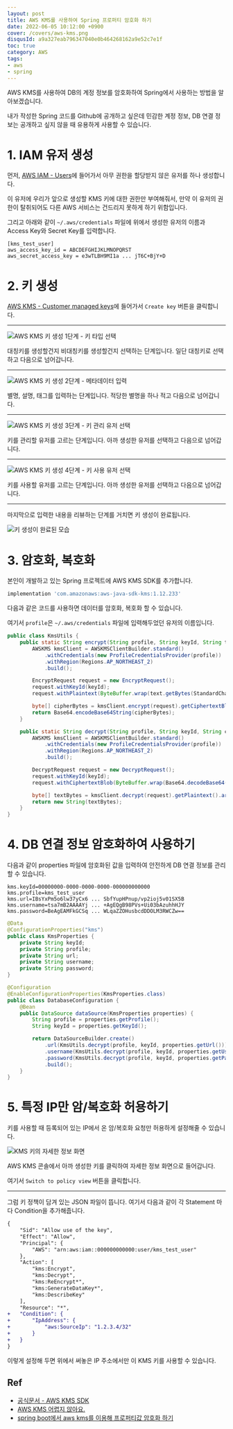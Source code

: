 ```yaml
---
layout: post
title: AWS KMS를 사용하여 Spring 프로퍼티 암호화 하기
date: 2022-06-05 10:12:00 +0900
cover: /covers/aws-kms.png
disqusId: a9a327eab796347040e0b464268162a9e52c7e1f
toc: true
category: AWS
tags:
- aws
- spring
---
```


AWS KMS를 사용하여 DB의 계정 정보를 암호화하여 Spring에서 사용하는 방법을 알아보겠습니다.

<!-- more -->

내가 작성한 Spring 코드를 Github에 공개하고 싶은데 민감한 계정 정보, DB 연결 정보는 공개하고 싶지 않을 때 유용하게 사용할 수 있습니다.

# 1. IAM 유저 생성

먼저, [AWS IAM - Users](https://us-east-1.console.aws.amazon.com/iamv2/home#/users)에 들어가서 아무 권한을 할당받지 않은 유저를 하나 생성합니다.

이 유저에 우리가 앞으로 생성할 KMS 키에 대한 권한만 부여해줘서, 만약 이 유저의 권한이 탈취되어도 다른 AWS 서비스는 건드리지 못하게 하기 위함입니다.

그리고 아래와 같이 `~/.aws/credentials` 파일에 위에서 생성한 유저의 이름과 Access Key와 Secret Key를 입력합니다.

```text ~/.aws/credentials
[kms_test_user]
aws_access_key_id = ABCDEFGHIJKLMNOPQRST
aws_secret_access_key = e3wTLBH9MI1a ... jT6C+BjY+D
```

# 2. 키 생성

[AWS KMS - Customer managed keys](https://ap-northeast-2.console.aws.amazon.com/kms/home?region=ap-northeast-2#/kms/keys)에 들어가서 `Create key` 버튼을 클릭합니다.

---

![AWS KMS 키 생성 1단계 - 키 타입 선택](key-create-step-1.png)

대칭키를 생성할건지 비대칭키를 생성할건지 선택하는 단계입니다. 일단 대칭키로 선택하고 다음으로 넘어갑니다.

---

![AWS KMS 키 생성 2단계 - 메타데이터 입력](key-create-step-2.png)

별명, 설명, 태그를 입력하는 단계입니다. 적당한 별명을 하나 적고 다음으로 넘어갑니다.

---

![AWS KMS 키 생성 3단계 - 키 관리 유저 선택](key-create-step-3.png)

키를 관리할 유저를 고르는 단계입니다. 아까 생성한 유저를 선택하고 다음으로 넘어갑니다.

---

![AWS KMS 키 생성 4단계 - 키 사용 유저 선택](key-create-step-4.png)

키를 사용할 유저를 고르는 단계입니다. 아까 생성한 유저를 선택하고 다음으로 넘어갑니다.

---

마지막으로 입력한 내용을 리뷰하는 단계를 거치면 키 생성이 완료됩니다.

![키 생성이 완료된 모습](generated-key.png)

# 3. 암호화, 복호화

본인이 개발하고 있는 Spring 프로젝트에 AWS KMS SDK를 추가합니다.

```gradle build.gradle
implementation 'com.amazonaws:aws-java-sdk-kms:1.12.233'
```

다음과 같은 코드를 사용하면 데이터를 암호화, 복호화 할 수 있습니다.

여기서 `profile`은 `~/.aws/credentials` 파일에 입력해두었던 유저의 이름입니다.

```java KmsUtils.java
public class KmsUtils {
    public static String encrypt(String profile, String keyId, String text) {
        AWSKMS kmsClient = AWSKMSClientBuilder.standard()
            .withCredentials(new ProfileCredentialsProvider(profile))
            .withRegion(Regions.AP_NORTHEAST_2)
            .build();

        EncryptRequest request = new EncryptRequest();
        request.withKeyId(keyId);
        request.withPlaintext(ByteBuffer.wrap(text.getBytes(StandardCharsets.UTF_8)));

        byte[] cipherBytes = kmsClient.encrypt(request).getCiphertextBlob().array();
        return Base64.encodeBase64String(cipherBytes);
    }

    public static String decrypt(String profile, String keyId, String cipherBase64) {
        AWSKMS kmsClient = AWSKMSClientBuilder.standard()
            .withCredentials(new ProfileCredentialsProvider(profile))
            .withRegion(Regions.AP_NORTHEAST_2)
            .build();

        DecryptRequest request = new DecryptRequest();
        request.withKeyId(keyId);
        request.withCiphertextBlob(ByteBuffer.wrap(Base64.decodeBase64(cipherBase64)));

        byte[] textBytes = kmsClient.decrypt(request).getPlaintext().array();
        return new String(textBytes);
    }
}
```

# 4. DB 연결 정보 암호화하여 사용하기

다음과 같이 properties 파일에 암호화된 값을 입력하여 안전하게 DB 연결 정보를 관리할 수 있습니다.

```properties application.properties
kms.keyId=00000000-0000-0000-0000-000000000000
kms.profile=kms_test_user
kms.url=IBsYxPm5o6lw37yCx6 ... SbfYupHPnup/vp2ioj5v01SX5B
kms.username=tsa7mB2AAAAYj ... +AgEQgB98PVs+Ui03bAzuhhHJY
kms.password=BeAgEAMFkGCSq ... WLqaZZOHusbcdDDOLM3RWCZw==
```

```java KmsProperties.java
@Data
@ConfigurationProperties("kms")
public class KmsProperties {
    private String keyId;
    private String profile;
    private String url;
    private String username;
    private String password;
}
```

```java DatabaseConfiguration.java
@Configuration
@EnableConfigurationProperties(KmsProperties.class)
public class DatabaseConfiguration {
    @Bean
    public DataSource dataSource(KmsProperties properties) {
        String profile = properties.getProfile();
        String keyId = properties.getKeyId();

        return DataSourceBuilder.create()
            .url(KmsUtils.decrypt(profile, keyId, properties.getUrl()))
            .username(KmsUtils.decrypt(profile, keyId, properties.getUsername()))
            .password(KmsUtils.decrypt(profile, keyId, properties.getPassword()))
            .build();
    }
}
```

# 5. 특정 IP만 암/복호화 허용하기

키를 사용할 때 등록되어 있는 IP에서 온 암/복호화 요청만 허용하게 설정해줄 수 있습니다.

![KMS 키의 자세한 정보 화면](key-detail.png)

AWS KMS 콘솔에서 아까 생성한 키를 클릭하여 자세한 정보 화면으로 들어갑니다.

여기서 `Switch to policy view` 버튼을 클릭합니다.

---

그럼 키 정책이 담겨 있는 JSON 파일이 뜹니다.
여기서 다음과 같이 각 Statement 마다 Condition을 추가해줍니다.

```diff Key Policy JSON File
{
    "Sid": "Allow use of the key",
    "Effect": "Allow",
    "Principal": {
        "AWS": "arn:aws:iam::000000000000:user/kms_test_user"
    },
    "Action": [
        "kms:Encrypt",
        "kms:Decrypt",
        "kms:ReEncrypt*",
        "kms:GenerateDataKey*",
        "kms:DescribeKey"
    ],
    "Resource": "*",
+   "Condition": {
+       "IpAddress": {
+           "aws:SourceIp": "1.2.3.4/32"
+       }
+   }
}
```

이렇게 설정해 두면 위에서 써놓은 IP 주소에서만 이 KMS 키를 사용할 수 있습니다.

## Ref

- [공식문서 - AWS KMS SDK](https://docs.aws.amazon.com/kms/latest/developerguide/programming-encryption.html)
- [AWS KMS 어렵지 않아요.](https://bluese05.tistory.com/71)
- [spring boot에서 aws kms를 이용해 프로퍼티값 암호화 하기](https://isntyet.github.io/java/spring-boot에서-aws-kms를-이용해-프로퍼티값-암호화-하기/)

